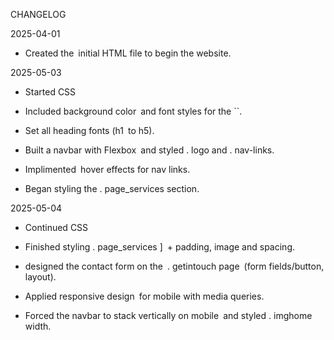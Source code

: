 CHANGELOG

2025-04-01

- Created the initial HTML file to begin the website.

2025-05-03

- Started CSS

- Included background color and font styles for the ``.

-  Set all heading fonts (h1 to h5).

- Built a navbar with Flexbox and styled . logo and . nav-links.

- Implimented hover effects for nav links.

- Began styling the . page_services section.

2025-05-04

- Continued CSS

- Finished styling . page_services ] + padding, image and spacing.

- designed the contact form on the . getintouch page (form fields/button, layout).

- Applied responsive design for mobile with media queries.

- Forced the navbar to stack vertically on mobile and styled . imghome width.